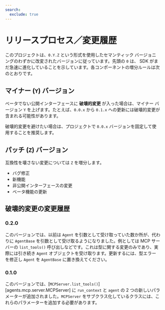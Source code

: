 ```yaml
---
search:
  exclude: true
---
```

# リリースプロセス／変更履歴

このプロジェクトは、`0.Y.Z` という形式を使用したセマンティック バージョニングのわずかに改変されたバージョンに従っています。先頭の `0` は、 SDK がまだ急速に進化していることを示しています。各コンポーネントの増分ルールは次のとおりです。

## マイナー (`Y`) バージョン

ベータでない公開インターフェースに **破壊的変更** が入った場合は、マイナー バージョン `Y` を上げます。たとえば、`0.0.x` から `0.1.x` への更新には破壊的変更が含まれる可能性があります。

破壊的変更を避けたい場合は、プロジェクトで `0.0.x` バージョンを固定して使用することを推奨します。

## パッチ (`Z`) バージョン

互換性を壊さない変更については `Z` を増分します。

-   バグ修正
-   新機能
-   非公開インターフェースの変更
-   ベータ機能の更新

## 破壊的変更の変更履歴

### 0.2.0

このバージョンでは、以前は `Agent` を引数として受け取っていた数か所が、代わりに `AgentBase` を引数として受け取るようになりました。例としては MCP サーバーの `list_tools()` 呼び出しなどです。これは型に関する変更のみであり、実際には引き続き `Agent` オブジェクトを受け取ります。更新するには、型エラーを修正し `Agent` を `AgentBase` に置き換えてください。

### 0.1.0

このバージョンでは、[`MCPServer.list_tools()`][agents.mcp.server.MCPServer] に `run_context` と `agent` の 2 つの新しいパラメーターが追加されました。`MCPServer` をサブクラス化しているクラスには、これらのパラメーターを追加する必要があります。